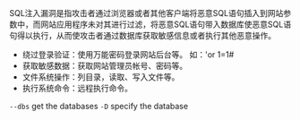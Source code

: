 SQL注入漏洞是指攻击者通过浏览器或者其他客户端将恶意SQL语句插入到网站参数中，而网站应用程序未对其进行过滤，将恶意SQL语句带入数据库使恶意SQL语句得以执行，从而使攻击者通过数据库获取敏感信息或者执行其他恶意操作。
- 绕过登录验证：使用万能密码登录网站后台等。 如：'or 1=1#
- 获取敏感数据：获取网站管理员帐号、密码等。
- 文件系统操作：列目录，读取、写入文件等。
- 执行系统命令：远程执行命令。

`--dbs` get the databases
`-D` specify the database 